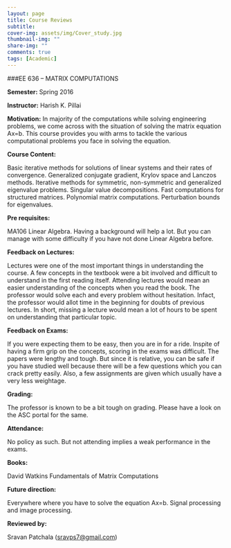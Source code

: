 ```yaml
---
layout: page
title: Course Reviews
subtitle:
cover-img: assets/img/Cover_study.jpg
thumbnail-img: ""
share-img: ""
comments: true
tags: [Academic]
---
```


###EE 636 – MATRIX COMPUTATIONS

**Semester:** Spring 2016

**Instructor:** Harish K. Pillai

**Motivation:** In majority of the computations while solving engineering problems, we come across with the situation of solving the matrix equation Ax=b. This course provides you with arms to tackle the various computational problems you face in solving the equation.

**Course Content:**

Basic iterative methods for solutions of linear systems and their rates of convergence. Generalized conjugate gradient, Krylov space and Lanczos methods. Iterative methods for symmetric, non-symmetric and generalized eigenvalue problems. Singular value decompositions. Fast computations for structured matrices. Polynomial matrix computations. Perturbation bounds for eigenvalues.

**Pre requisites:**

MA106 Linear Algebra. Having a background will help a lot. But you can manage with some difficulty if you have not done Linear Algebra before.

**Feedback on Lectures:**

Lectures were one of the most important things in understanding the course. A few concepts in the  textbook were a bit involved and difficult to understand in the first reading itself. Attending lectures would mean an easier understanding of the concepts when you read the book. The professor would solve each and every problem without hesitation. Infact, the professor would allot time in the beginning for doubts of previous lectures. In short, missing a lecture would mean a lot of hours to be spent on understanding that particular topic.

**Feedback on Exams:**

If you were expecting them to be easy, then you are in for a ride. Inspite of having a firm grip on the concepts, scoring in the exams was difficult. The papers were lengthy and tough. But since it is relative, you can be safe if you have studied well because there will be a few questions which you can crack pretty easily. Also, a few assignments are given which usually have a very less weightage.

**Grading:**

The professor is known to be a bit tough on grading. Please have a look on the ASC portal for the same.

**Attendance:**

No policy as such. But not attending implies a weak performance in the exams.

**Books:**

David Watkins Fundamentals of Matrix Computations

**Future direction:**

Everywhere where you have to solve the equation Ax=b. Signal processing and image processing.

**Reviewed by:**

Sravan Patchala (sravps7@gmail.com)
